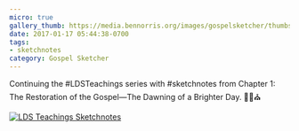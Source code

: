 ```yaml
---
micro: true
gallery_thumb: https://media.bennorris.org/images/gospelsketcher/thumbs/hinckley-teachings-1.jpg
date: 2017-01-17 05:44:38-0700
tags:
- sketchnotes
category: Gospel Sketcher
---
```


Continuing the #LDSTeachings series with #sketchnotes from Chapter 1: The Restoration of the Gospel—The Dawning of a Brighter Day. ✍🏼⛪️

[![LDS Teachings Sketchnotes](https://media.bennorris.org/images/gospelsketcher/general/hinckley-teachings-1.jpg)](https://media.bennorris.org/images/gospelsketcher/general/hinckley-teachings-1.jpg)